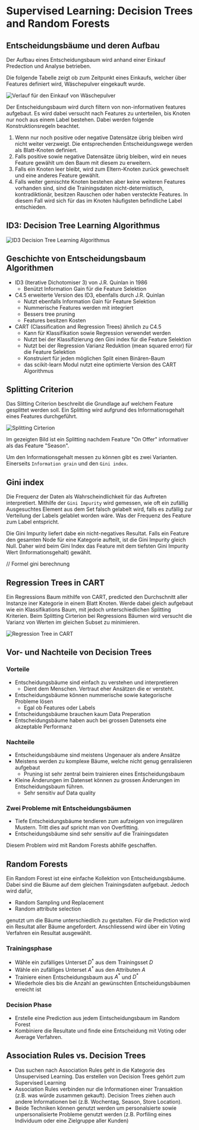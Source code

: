 # Supervised Learning: Decision Trees and Random Forests

## Entscheidungsbäume und deren Aufbau

Der Aufbau eines Entscheidungsbaum wird anhand einer Einkauf Predection und Analyse betrieben.

Die folgende Tabelle zeigt ob zum Zeitpunkt eines Einkaufs, welcher über Features definiert wird, Wäschepulver eingekauft wurde.

![Verlauf für den Einkauf von Wäschepulver](images/washingpowder_history.png)

Der Entscheidungsbaum wird durch filtern von non-informativen features aufgebaut. Es wird dabei versucht nach Features zu unterteilen, bis Knoten nur noch aus einem Label bestehen. Dabei werden folgende Konstruktionsregeln beachtet.

1. Wenn nur noch positive oder negative Datensätze übrig bleiben wird nicht weiter verzweigt. Die entsprechenden Entscheidungswege werden als Blatt-Knoten definiert.
2. Falls positive sowie negative Datensätze übrig bleiben, wird ein neues Feature gewählt um den Baum mit diesem zu erweitern.
3. Falls ein Knoten leer bleibt, wird zum Eltern-Knoten zurück gewechselt und eine anderes Feature gewählt.
4. Falls weiter gemischte Knoten bestehen aber keine weiteren Features vorhanden sind, sind die Trainingsdaten nicht-determistisch, kontradiktionär, besitzen Rauschen oder haben versteckte Features. In diesem Fall wird sich für das im Knoten häufigsten befindliche Label entschieden.

## ID3: Decision Tree Learning Algorithmus

![ID3 Decision Tree Learning Algorithmus](images/decision_tree_algorithm.png)

## Geschichte von Entscheidungsbaum Algorithmen

- ID3 (Iterative Dichotomiser 3) von J.R. Quinlan in 1986
    - Benützt Information Gain für die Feature Selektion
- C4.5 erweiterte Version des ID3, ebenfalls durch J.R. Quinlan
    - Nutzt ebenfalls Information Gain für Feature Selektion
    - Nummerische Features werden mit integriert
    - Bessers tree pruning
    - Features besitzen Kosten
- CART (Classification and Regression Trees) ähnlich zu C4.5
    - Kann für Klassifikation sowie Regression verwendet werden
    - Nutzt bei der Klassifizierung den Gini index für die Feature Selektion
    - Nutzt bei der Regression Varianz Reduktion (mean squared error)  für die Feature Selektion
    - Konstruiert für jeden möglichen Split einen Binären-Baum
    - das scikit-learn Modul nutzt eine optimierte Version des CART Algorithmus

## Splitting Criterion

Das Slitting Criterion beschreibt die Grundlage auf welchem Feature gesplittet werden soll. Ein Splitting wird aufgrund des Informationsgehalt eines Features durchgeführt.

![Splitting Cirterion](images/splittingcriterion.png)

Im gezeigten Bild ist ein Splitting nachdem Feature "On Offer" informativer als das Feature "Season".

Um den Informationsgehalt messen zu können gibt es zwei Varianten. Einerseits `Information grain` und den `Gini index`.

## Gini index

Die Frequenz der Daten als Wahrscheindlichkeit für das Auftreten interpretiert. Mithilfe der `Gini Impurity` wird gemessen, wie oft ein zufällig Ausgesuchtes Element aus dem Set falsch gelabelt wird, falls es zufällig zur Verteilung der Labels gelablet worden wäre. Was der Frequenz des Feature zum Label entspricht.

Die Gini Impurity liefert dabe ein nicht-negatives Resultat. Falls ein Feature den gesamten Node für eine Kategorie aufteilt, ist die Gini Impurity gleich Null. Daher wird beim Gini Index das Feature mit dem tiefsten Gini Impurity Wert (Informationsgehalt) gewählt.

//  Formel gini berechnung

## Regression Trees in CART

Ein Regressions Baum mithilfe von CART, predicted den Durchschnitt aller Instanze iner Kategorie in einem Blatt Knoten. Werde dabei gleich aufgebaut wie ein Klassifikations Baum, mit jedoch unterschiedlichen Splitting Kriterien. Beim Splitting Cirterion bei Regressions Bäumen wird versucht die Varianz von Werten im gleichen Subset zu minimieren.

![Regression Tree in CART](images/regression_cart.png)

## Vor- und Nachteile von Decision Trees

### Vorteile

- Entscheidungsbäume sind einfach zu verstehen und interpretieren
    -   Dient dem Menschen. Vertraut eher Ansätzen die er versteht.
- Entscheidungsbäume können nummerische sowie kategorische Probleme lösen
    -   Egal ob Features oder Labels
- Entscheidungsbäume brauchen kaum Data Preperation
- Entscheidungsbäume haben auch bei grossen Datensets eine akzeptable Performanz

### Nachteile

- Entscheidungsbäume sind meistens Ungenauer als andere Ansätze
- Meistens werden zu komplexe Bäume, welche nicht genug genralisieren aufgebaut
    - Pruning ist sehr zentral beim trainieren eines Entscheidungsbaum
- Kleine Änderungen im Datenset können zu grossen Änderungen im Entscheidungsbaum führen.
    - Sehr sensitiv auf Data quality

### Zwei Probleme mit Entscheidungsbäumen

- Tiefe Entscheidungsbäume tendieren zum aufzeigen von irregulären Mustern. Tritt dies auf spricht man von Overfitting.
- Entscheidungsbäume sind sehr sensitiv auf die Trainingsdaten

Diesem Problem wird mit Random Forests abhilfe geschaffen.

## Random Forests

Ein Random Forest ist eine einfache Kollektion von Entscheidungsbäume. Dabei sind die Bäume auf dem gleichen Trainingsdaten aufgebaut. Jedoch wird dafür,

- Random Sampling und Replacement
- Random attribute selection

genutzt um die Bäume unterschiedlich zu gestalten. Für die Prediction wird ein Resultat aller Bäume angefordert. Anschliessend wird über ein Voting Verfahren ein Resultat ausgewählt.

### Trainingsphase

- Wähle ein zufälliges Unterset $D^*$ aus dem Trainingsset $D$
- Wähle ein zufälliges Unterset $A^*$ aus den Attributen $A$
- Trainiere einen Entscheidungsbaum aus $A^*$ und $D^*$
- Wiederhole dies bis die Anzahl an gewünschten Entscheidungsbäumen erreicht ist

### Decision Phase

- Erstelle eine Prediction aus jedem Eintscheidungsbaum im Random Forest
- Kombiniere die Resultate und finde eine Entscheidung mit Voting oder Average Verfahren.

## Association Rules vs. Decision Trees

- Das suchen nach Association Rules geht in die Kategorie des Unsupervised Learning. Das erstellen von Decision Trees gehört zum Supervised Learning
- Association Rules verbinden nur die Informationen einer Transaktion (z.B. was würde zusammen gekauft). Decision Trees ziehen auch andere Informationen bei (z.B. Wochentag, Season, Store Location).
- Beide Techniken können genutzt werden um personalsierte sowie unpersonalisierte Probleme genutzt werden (z.B. Porfiling eines Individuum oder eine Zielgruppe aller Kunden)

